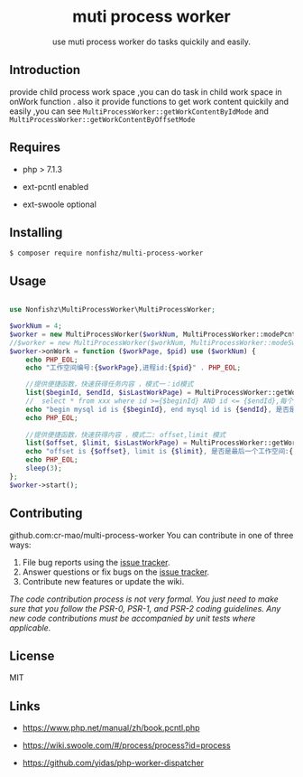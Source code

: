 <h1 align="center">  muti process worker </h1>

<p align="center"> use muti process worker do tasks  quickily and easily.</p>

## Introduction

provide child process work space ,you can do task in child work space in onWork function .
also it provide functions to get work content quickily and easily ,you can see `MultiProcessWorker::getWorkContentByIdMode` and  `MultiProcessWorker::getWorkContentByOffsetMode` 



## Requires

 - php > 7.1.3
 
 - ext-pcntl enabled
 
 - ext-swoole optional
  

## Installing

```shell
$ composer require nonfishz/multi-process-worker
```

## Usage
```php

use Nonfishz\MultiProcessWorker\MultiProcessWorker;

$workNum = 4;
$worker = new MultiProcessWorker($workNum, MultiProcessWorker::modePcntl);
//$worker = new MultiProcessWorker($workNum, MultiProcessWorker::modeSwooleProcess);
$worker->onWork = function ($workPage, $pid) use ($workNum) {
    echo PHP_EOL;
    echo "工作空间编号:{$workPage},进程id:{$pid}" . PHP_EOL;

    //提供便捷函数，快速获得任务内容 ，模式一：id模式
    list($beginId, $endId, $isLastWorkPage) = MultiProcessWorker::getWorkContentByIdMode($workPage, 4, 1, 100001);
    //  select * from xxx where id >={$beginId} AND id <= {$endId},每个进程内可以自行在分页处理,  最后一个工作空间,你也许要考虑数据新增情况
    echo "begin mysql id is {$beginId}, end mysql id is {$endId}, 是否是最后一个工作空间:{$isLastWorkPage}";
    echo PHP_EOL;
    
    //提供便捷函数，快速获得内容 ，模式二: offset,limit 模式
    list($offset, $limit, $isLastWorkPage) = MultiProcessWorker::getWorkContentByOffsetMode($workPage, $workNum, 10001);
    echo "offset is {$offset}, limit is {$limit}, 是否是最后一个工作空间:{$isLastWorkPage} ";
    echo PHP_EOL;
    sleep(3);
};
$worker->start();

```


## Contributing
github.com:cr-mao/multi-process-worker
You can contribute in one of three ways:
1. File bug reports using the [issue tracker](https://github.com/cr-mao/multi-process-worker/issues).
2. Answer questions or fix bugs on the [issue tracker](https://github.com/cr-mao/multi-process-worker/issues).
3. Contribute new features or update the wiki.

_The code contribution process is not very formal. You just need to make sure that you follow the PSR-0, PSR-1, and PSR-2 coding guidelines. Any new code contributions must be accompanied by unit tests where applicable._

## License

MIT

## Links

 - https://www.php.net/manual/zh/book.pcntl.php

 - https://wiki.swoole.com/#/process/process?id=process
 
 - https://github.com/yidas/php-worker-dispatcher
 
